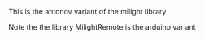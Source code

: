 This is the antonov variant of the milight library

Note the the library MilightRemote is the arduino variant